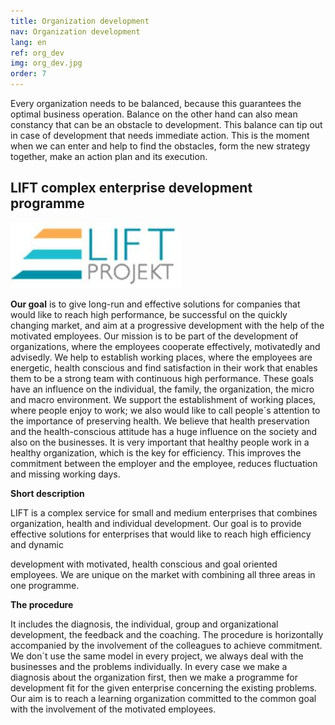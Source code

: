 ```yaml
---
title: Organization development
nav: Organization development
lang: en
ref: org_dev
img: org_dev.jpg
order: 7
---
```


Every organization needs to be balanced, because this guarantees the optimal
business operation. Balance on the other hand can also mean constancy that can be
an obstacle to development. This balance can tip out in case of development that
needs immediate action. This is the moment when we can enter and help to find
the obstacles, form the new strategy together, make an action plan and its
execution.

## __LIFT complex enterprise development programme__

![LIFT](../assets/img/LIFT.jpg)

__Our goal__ is to give long-run and effective solutions for companies that would like to
reach high performance, be successful on the quickly changing market, and aim at
a progressive development with the help of the motivated employees.
Our mission is to be part of the development of organizations, where the
employees cooperate effectively, motivatedly and advisedly. We help to establish
working places, where the employees are energetic, health conscious and find
satisfaction in their work that enables them to be a strong team with continuous
high performance. These goals have an influence on the individual, the family, the
organization, the micro and macro environment. We support the establishment of
working places, where people enjoy to work; we also would like to call people´s
attention to the importance of preserving health. We believe that health
preservation and the health-conscious attitude has a huge influence on the society
and also on the businesses. It is very important that healthy people work in a
healthy organization, which is the key for efficiency. This improves the
commitment between the employer and the employee, reduces fluctuation and
missing working days.

__Short description__

LIFT is a complex service for small and medium enterprises that combines
organization, health and individual development. Our goal is to provide effective
solutions for enterprises that would like to reach high efficiency and dynamic

development with motivated, health conscious and goal oriented employees. We
are unique on the market with combining all three areas in one programme.

__The procedure__

It includes the diagnosis, the individual, group and organizational development,
the feedback and the coaching. The procedure is horizontally accompanied by the
involvement of the colleagues to achieve commitment. We don´t use the same
model in every project, we always deal with the businesses and the problems
individually. In every case we make a diagnosis about the organization first, then
we make a programme for development fit for the given enterprise concerning the
existing problems. Our aim is to reach a learning organization committed to the
common goal with the involvement of the motivated employees.
